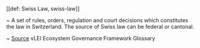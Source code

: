 [[def: Swiss Law, swiss-law]]

~ A set of rules, orders, regulation and court decisions which constitutes the law in Switzerland. The source of Swiss law can be federal or cantonal.

~ [Source](https://www.gleif.org/vlei/introducing-the-vlei-ecosystem-governance-framework/2023-12-15_vlei-egf-v2.0-glossary_v1.3_final.pdf) vLEI Ecosystem Governance Framework Glossary